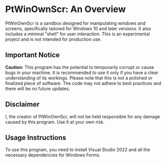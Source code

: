 # PtWinOwnScr: An Overview

PtWinOwnScr is a sandbox designed for manipulating windows and screens, specifically tailored for Windows 10 and later versions. It also includes a minimal "shell" for user interaction. This is an experimental project and is not intended for production use.

## Important Notice

**Caution**: This program has the potential to temporarily corrupt or cause bugs in your machine. It is recommended to use it only if you have a clear understanding of its workings. Please note that this is not a polished or finalized piece of software. The code may not adhere to best practices and there will be no future updates. 

## Disclaimer

I, the creator of PtWinOwnScr, will not be held responsible for any damage caused by this program. Use it at your own risk.

## Usage Instructions

To use this program, you need to install Visual Studio 2022 and all the necessary dependencies for Windows Forms.
